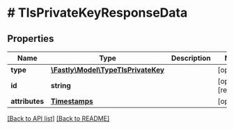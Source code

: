 # # TlsPrivateKeyResponseData

## Properties

Name | Type | Description | Notes
------------ | ------------- | ------------- | -------------
**type** | [**\Fastly\Model\TypeTlsPrivateKey**](TypeTlsPrivateKey.md) |  | [optional] 
**id** | **string** |  | [optional] [readonly] 
**attributes** | [**Timestamps**](Timestamps.md) |  | [optional] 


[[Back to API list]](../../README.md#endpoints) [[Back to README]](../../README.md)
